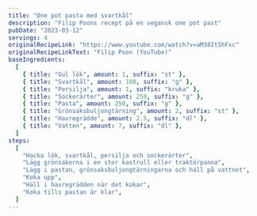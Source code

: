```yaml
---
title: "One pot pasta med svartkål"
description: "Filip Poons recept på en vegansk one pot past"
pubDate: "2023-03-12"
servings: 4
originalRecipeLink: "https://www.youtube.com/watch?v=aM38ItShFxc"
originalRecipeLinkText: "Filip Poon (YouTube)"
baseIngredients:
  [
    { title: "Gul lök", amount: 1, suffix: "st" },
    { title: "Svartkål", amount: 100, suffix: "g" },
    { title: "Persilja", amount: 1, suffix: "kruka" },
    { title: "Sockerärter", amount: 250, suffix: "g" },
    { title: "Pasta", amount: 250, suffix: "g" },
    { title: "Grönsaksbuljongtärning", amount: 2, suffix: "st" },
    { title: "Havregrädde", amount: 2.5, suffix: "dl" },
    { title: "Vatten", amount: 7, suffix: "dl" },
  ]
steps:
  [
    "Hacka lök, svartkål, persilja och sockerärter",
    "Lägg grönsakerna i en stor kastrull eller traktörpanna",
    "Lägg i pastan, grönsaksbuljongtärningarna och häll på vattnet",
    "Koka upp",
    "Häll i havregrädden när det kokar",
    "Koka tills pastan är klar",
  ]
---
```


